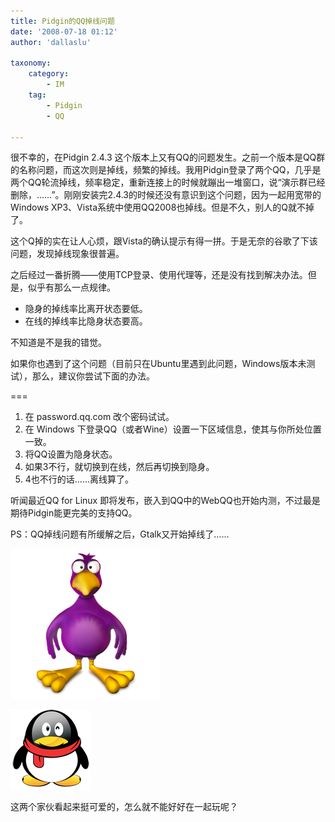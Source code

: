 ```yaml
---
title: Pidgin的QQ掉线问题
date: '2008-07-18 01:12'
author: 'dallaslu'

taxonomy:
    category:
        - IM
    tag:
        - Pidgin
        - QQ

---
```

很不幸的，在Pidgin 2.4.3 这个版本上又有QQ的问题发生。之前一个版本是QQ群的名称问题，而这次则是掉线，频繁的掉线。我用Pidgin登录了两个QQ，几乎是两个QQ轮流掉线，频率稳定，重新连接上的时候就蹦出一堆窗口，说“演示群已经删除，……”。刚刚安装完2.4.3的时候还没有意识到这个问题，因为一起用宽带的Windows XP3、Vista系统中使用QQ2008也掉线。但是不久，别人的Q就不掉了。

这个Q掉的实在让人心烦，跟Vista的确认提示有得一拼。于是无奈的谷歌了下该问题，发现掉线现象很普遍。

之后经过一番折腾——使用TCP登录、使用代理等，还是没有找到解决办法。但是，似乎有那么一点规律。

* 隐身的掉线率比离开状态要低。
* 在线的掉线率比隐身状态要高。

不知道是不是我的错觉。

如果你也遇到了这个问题（目前只在Ubuntu里遇到此问题，Windows版本未测试），那么，建议你尝试下面的办法。

===

1. 在 password.qq.com 改个密码试试。
2. 在 Windows 下登录QQ（或者Wine）设置一下区域信息，使其与你所处位置一致。
3. 将QQ设置为隐身状态。
4. 如果3不行，就切换到在线，然后再切换到隐身。
5. 4也不行的话……离线算了。

听闻最近QQ for Linux 即将发布，嵌入到QQ中的WebQQ也开始内测，不过最是期待Pidgin能更完美的支持QQ。

PS：QQ掉线问题有所缓解之后，Gtalk又开始掉线了……

![pidgin](pidgin.png)

![QQ](qq.png)

这两个家伙看起来挺可爱的，怎么就不能好好在一起玩呢？
